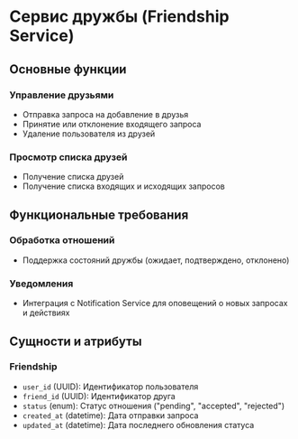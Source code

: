 # Сервис дружбы (Friendship Service)

## Основные функции

### Управление друзьями
- Отправка запроса на добавление в друзья
- Принятие или отклонение входящего запроса
- Удаление пользователя из друзей

### Просмотр списка друзей
- Получение списка друзей
- Получение списка входящих и исходящих запросов

## Функциональные требования

### Обработка отношений
- Поддержка состояний дружбы (ожидает, подтверждено, отклонено)

### Уведомления
- Интеграция с Notification Service для оповещений о новых запросах и действиях

## Сущности и атрибуты

### Friendship
- `user_id` (UUID): Идентификатор пользователя
- `friend_id` (UUID): Идентификатор друга
- `status` (enum): Статус отношения ("pending", "accepted", "rejected")
- `created_at` (datetime): Дата отправки запроса
- `updated_at` (datetime): Дата последнего обновления статуса